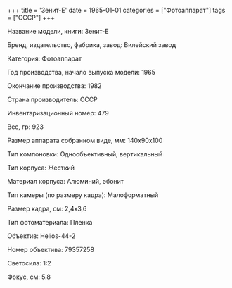 +++
title = 'Зенит-Е'
date = 1965-01-01
categories = ["Фотоаппарат"]
tags = ["СССР"]
+++

Название модели, книги: Зенит-Е

Бренд, издательство, фабрика, завод: Вилейский завод

Категория: Фотоаппарат

Год производства, начало выпуска модели: 1965

Окончание производства: 1982

Страна производитель: СССР

Инвентаризационный номер: 479

Вес, гр: 923

Размер аппарата  собранном виде, мм: 140х90х100

Тип компоновки: Однообъективный, вертикальный

Тип корпуса: Жесткий

Материал корпуса: Алюминий, эбонит

Тип камеры (по размеру кадра): Малоформатный

Размер кадра, см: 2,4х3,6

Тип фотоматериала: Пленка

Объектив: Helios-44-2

Номер объектива: 79357258

Светосила: 1:2

Фокус, см: 5.8

